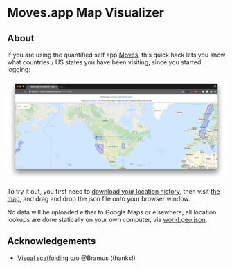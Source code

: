 # Moves.app Map Visualizer

## About

If you are using the quantified self app [Moves](https://www.moves-app.com/),
this quick hack lets you show
what countries / US states you have been visiting,
since you started logging:

![example screenshot](screenshot.png)

To try it out, you first need to
[download your location history](https://moves-export.herokuapp.com/),
then visit [the map](https://johan.github.io/moves-map/),
and drag and drop the json file onto your browser window.

No data will be uploaded either to Google Maps or elsewhere;
all location lookups are done statically on your own computer,
via [world.geo.json](https://github.com/johan/world.geo.json).

## Acknowledgements

* [Visual scaffolding](https://github.com/bramus/mercator-puzzle-redux)
  c/o @Bramus (thanks!)
